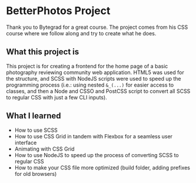 # BetterPhotos Project

Thank you to Bytegrad for a great course. The project comes from his CSS course where we follow along and try to create what he does.

## What this project is

This project is for creating a frontend for the home page of a basic photography reviewing community web application. HTML5 was used for the structure, and SCSS with NodeJS scripts were used to speed up the programming process (i.e.: using nested `&_(...)` for easier access to classes, and then a Node and CSSO and PostCSS script to convert all SCSS to regular CSS with just a few CLI inputs).

## What I learned

- How to use SCSS
- How to use CSS Grid in tandem with Flexbox for a seamless user interface
- Animating with CSS Grid
- How to use NodeJS to speed up the process of converting SCSS to regular CSS
- How to make your CSS file more optimized (build folder, adding prefixes for old browsers)

